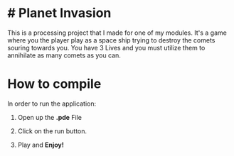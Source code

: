 # # Planet Invasion

This is a processing project that I made for one of my modules. It's a game where you the player play as a space  ship trying to destroy the comets souring towards you. You have 3 Lives and you must utilize them to annihilate as many comets as you can.
# How to compile
In order to run the application:
1. Open up the **.pde**  File

2. Click on the run button.

3. Play and **Enjoy!**
 
